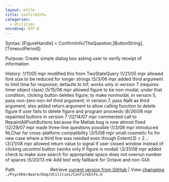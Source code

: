 ```yaml
---
layout: mfile
title: ConfirmInfo
categories:
  - Utilities
encoding: UTF-8
---
```


 Syntax: [FigureHandle] = ConfirmInfo(TheQuestion,[ButtonString],[TimeoutPeriod])

 Purpose: Create simple dialog box asking user to verify receipt of information

 History: 1/11/05       mpr     modified this from TwoStateQuery
                     \1/21/05        mpr     allowed font size to be reduced for longer strings
           \5/3/06    mpr   added third argument to limit time for response;
                           defaults to Inf; works only in version 7 (requires
                           timer object class)
                     \5/15/06        mpr     allowed figure to be non-modal; under that
                           condition, clicking button deletes figure; to make
                           nonmodal, in version 5, pass non-zero non-Inf third
                           argument; in version 7, pass NaN as third argument;
                           also added return argument to allow calling function
                           to delete figure if user fails to delete figure and
                           program proceeds
          \8/26/06    mpr   repainted buttons in version 7
         \12/14/07    mpr   commented call to RepaintAllPushButtons because
                           the Matlab bug is now almost fixed
         \12/29/07    mpr   made three-line questions possible
                     \1/3/08         mpr     introduced NLChar for cross-platform compatibility
          \3/5/08     mpr   small cosmetic fix for new case where a third line
                           was needed even though Extent(3) < 2...
          \3/21/08    mpr   allowed return value to signal if user closed window
                           instead of clicking uicontrol button (works only if
                           figure is modal)
          \3/31/08    mpr   added check to make sure search for appropriate
                           space does not overrun number of spaces
          \5/20/13    mk Add text only fallback for Octave and non-GUI.


<div class="code_header" style="text-align:right;">
  <span style="float:left;">Path&nbsp;&nbsp;</span> <span class="counter">Retrieve <a href=
  "https://raw.github.com/Psychtoolbox-3/Psychtoolbox-3/beta/./PsychHardware/Daq/Utilities/ConfirmInfo.m">current version from GitHub</a> | View <a href=
  "https://github.com/Psychtoolbox-3/Psychtoolbox-3/commits/beta/./PsychHardware/Daq/Utilities/ConfirmInfo.m">changelog</a></span>
</div>
<div class="code">
  <code>./PsychHardware/Daq/Utilities/ConfirmInfo.m</code>
</div>
